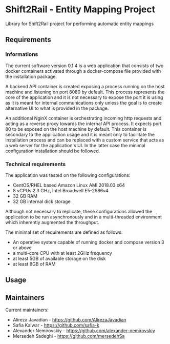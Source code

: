 # Shift2Rail - Entity Mapping Project 

Library for Shift2Rail project for performing automatic entity mappings

## Requirements
### Informations
The current software version 0.1.4 is a web application that consists of two docker containers activated through a 
docker-compose file provided with the installation package. 

A backend API container is created exposing a process running on the host machine and listening on port 8080 by default. 
This process represents the core of the application and it is not necessary to expose the port it is using as it is meant 
for internal communications only unless the goal is to create alternative UI to what is provided in the package.

An additional NginX container is orchestrating incoming http requests and acting as a reverse proxy towards the internal 
API process. It expects port 80 to be exposed on the host machine by default. 
This container is secondary to the application usage and it is meant only to facilitate the installation process and can 
be replaced with a custom service that acts as a web server for the application's UI. 
In the latter case the minimal configuration installation should be followed.

### Technical requirements
The application was tested on the following configurations:
 * CentOS/RHEL based Amazon Linux AMI 2018.03 x64
 * 8 vCPUs 2.3 GHz, Intel Broadwell E5-2686v4
 * 32 GB RAM
 * 32 GB internal dick storage
 
Although not necessary to replicate, these configurations allowed the application to be
run asynchronously and in a multi-threaded environment which inherently augmented
the throughput.

The minimal set of requirements are defined as follows:
 * An operative system capable of running docker and compose version 3 or above
 * a multi-core CPU with at least 2GHz  frequency
 * at least 5GB of available storage on the disk
 * at least 8GB of RAM
 
 
## Usage


## Maintainers
Current maintainers:
 * Alireza Javadian - https://github.com/AlirezaJavadian
 * Safia Kalwar - https://github.com/safia-k
 * Alexander Nemirovskiy - https://github.com/alexander-nemirovskiy
 * Mersedeh Sadeghi - https://github.com/mersedehSa
